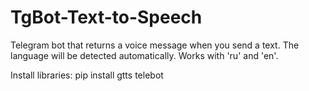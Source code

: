 # TgBot-Text-to-Speech
Telegram bot that returns a voice message when you send a text.
The language will be detected automatically.
Works with 'ru' and 'en'.

Install libraries:
pip install gtts telebot
